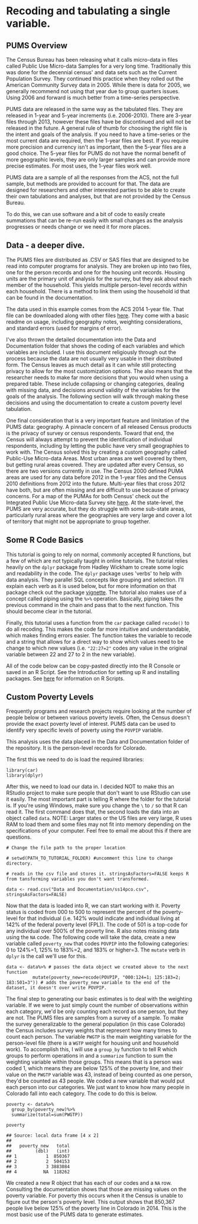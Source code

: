 Recoding and tabulating a single variable.
==========================================

PUMS Overview
-------------

The Census Bureau has been releasing what it calls micro-data in files
called Public Use Micro-data Samples for a very long time. Traditionally
this was done for the decennial census' and data sets such as the
Current Population Survey. They continued this practice when they rolled
out the American Community Survey data in 2005. While there is data for
2005, we generally recommend not using that year due to group quarters
issues. Using 2006 and forward is much better from a time-series
perspective.

PUMS data are released in the same way as the tabulated files. They are
released in 1-year and 5-year increments (i.e. 2006-2010). There are
3-year files through 2013, however these files have be discontinued and
will not be released in the future. A general rule of thumb for choosing
the right file is the intent and goals of the analysis. If you need to
have a time-series or the most current data are required, then the
1-year files are best. If you require more precision and currency isn't
as important, then the 5-year files are a good choice. The 5-year files
for PUMS do not have the normal benefit of more geographic levels, they
are only larger samples and can provide more precise estimates. For most
uses, the 1-year files work well.

PUMS data are a sample of all the responses from the ACS, not the full
sample, but methods are provided to account for that. The data are
designed for researchers and other interested parties to be able to
create their own tabulations and analyses, but that are not provided by
the Census Bureau.

To do this, we can use software and a bit of code to easily create
summations that can be re-run easily with small changes as the analysis
progresses or needs change or we need it for more places.

Data - a deeper dive.
---------------------

The PUMS files are distributed as .CSV or SAS files that are designed to
be read into computer programs for analysis. They are broken up into two
files, one for the person records and one for the housing unit records.
Housing units are the primary unit of analysis for the survey, but they
ask about each member of the household. This yields multiple
person-level records within each household. There is a method to link
them using the household id that can be found in the documentation.

The data used in this example comes from the ACS 2014 1-year file. That
file can be downloaded along with other files
[here](https://www.census.gov/programs-surveys/acs/data/pums.html). They
come with a basic readme on usage, including geography notes, weighting
considerations, and standard errors (used for margins of error).

I've also thrown the detailed documentation into the Data and
Documentation folder that shows the coding of each variables and which
variables are included. I use this document religiously through out the
process because the data are not usually very usable in their
distributed form. The Census leaves as much detail as it can while still
protecting privacy to allow for the most customization options. The also
means that the researcher needs to make far more decisions that you
would when using a prepared table. These include collapsing or changing
categories, dealing with missing data, and decisions around validity of
the variables for the goals of the analysis. The following section will
walk through making these decisions and using the documentation to
create a custom poverty level tabulation.

One final consideration that is a very important feature and limitation
of the PUMS data: geography. A pinnacle concern of all released Census
products is the privacy of survey or census respondents. Toward that
end, the Census will always attempt to prevent the identification of
individual respondents, including by letting the public have very small
geographies to work with. The Census solved this by creating a custom
geography called Public-Use Micro-data Areas. Most urban areas are well
covered by them, but getting rural areas covered. They are updated after
every Census, so there are two versions currently in use. The Census
2000 defined PUMA areas are used for any data before 2012 in the 1-year
files and the Census 2010 definitions from 2012 into the future.
Multi-year files that cross 2012 have both, but are often missing and
are difficult to use because of privacy concerns. For a map of the PUMAs
for both Census' check out the Integrated Public Use Micro-data Survey
site [here](https://usa.ipums.org/usa/volii/pumas10.shtml). At the
state-level, the PUMS are very accurate, but they do struggle with some
sub-state areas, particularly rural areas where the geographies are very
large and cover a lot of territory that might not be appropriate to
group together.

Some R Code Basics
------------------

This tutorial is going to rely on normal, commonly accepted R functions,
but a few of which are not typically taught in online tutorials. The
tutorial relies heavily on the `dplyr` package from Hadley Wickham to
create some logic and readability in the code. The `dplyr` package uses
'verbs' to help with data analysis. They parallel SQL concepts like
grouping and selection. I'll explain each verb as it is used below, but
for more information on that package check out the package
[vignette](https://cran.rstudio.com/web/packages/dplyr/vignettes/introduction.html).
The tutorial also makes use of a concept called piping using the `%>%`
operation. Basically, piping takes the previous command in the chain and
pass that to the next function. This should become clear in the
tutorial.

Finally, this tutorial uses a function from the `car` package called
`recode()` to do all recoding. This makes the code far more intuitive
and understandable, which makes finding errors easier. The function
takes the variable to recode and a string that allows for a direct way
to show which values need to be change to which new values (i.e.
`"22:27=2"` codes any value in the original variable between 22 and 27
to 2 in the new variable).

All of the code below can be copy-pasted directly into the R Console or
saved in an R Script. See the Introduction for setting up R and
installing packages. See
[here](https://cran.r-project.org/doc/contrib/Lemon-kickstart/kr_scrpt.html)
for information on R Scripts.

Custom Poverty Levels
---------------------

Frequently programs and research projects require looking at the number
of people below or between various poverty levels. Often, the Census
doesn't provide the exact poverty level of interest. PUMS data can be
used to identify very specific levels of poverty using the `POVPIP`
variable.

This analysis uses the data placed in the Data and Documentation folder
of the repository. It is the person-level records for Colorado.

The first this we need to do is load the required libraries:

    library(car)
    library(dplyr)

After this, we need to load our data in. I decided NOT to make this an
RStudio project to make sure people that don't want to use RStudio can
use it easily. The most important part is telling R where the folder for
the tutorial is. If you're using Windows, make sure you change the `\`
to `/` so that R can read it. The first command does that, the second
loads the data into an object called `data`. NOTE: Larger states or the
US files are very large, R uses RAM to load them and some files may not
fit into memory depending on the specifications of your computer. Feel
free to email me about this if there are questions.

    # Change the file path to the proper location

    # setwd(PATH_TO_TUTORIAL_FOLDER) #uncomment this line to change directory.

    # reads in the csv file and stores it. stringsAsFactors=FALSE keeps R from tansforming variables you don't want transformed.

    data <- read.csv("Data and Documentation/ss14pco.csv", stringsAsFactors=FALSE) 

Now that the data is loaded into R, we can start working with it.
Poverty status is coded from 000 to 500 to represent the percent of the
poverty-level for that individual (i.e. 142% would indicate and
individual living at 142% of the federal poverty level (FPL)). The code
of 501 is a top-code for any individual over 500% of the poverty line. R
also notes missing data using the `NA` code. The following code will
take the data, create a new variable called `poverty_new` that codes
`POVPIP` into the following categories: 0 to 124%=1, 125% to 183%=2, and
183% or higher=3. The `mutate` verb in `dplyr` is the call we'll use for
this.

    data <- data%>% # passes the data object we created above to the next function
              mutate(poverty_new=recode(POVPIP, "000:124=1; 125:183=2; 183:501=3")) # adds the poverty_new variable to the end of the dataset, it doesn't over write POVPIP.

The final step to generating our basic estimates is to deal with the
weighting variable. If we were to just simply count the number of
observations within each category, we'd be only counting each record as
one person, but they are not. The PUMS files are samples from a survey
of a sample. To make the survey generalizable to the general population
(in this case Colorado) the Census includes survey weights that
represent how many times to count each person. The variable `PWGTP` is
the main weighting variable for the person-level file (there is a `WGTP`
weight for housing unit and household work). To accomplish this, I will
use a `group_by` function to tell R which groups to perform operations
in and a `summarize` function to sum the weighting variable within those
groups. This means that is a person was coded 1, which means they are
below 125% of the poverty line, and their value on the `PWGTP` variable
was 43, instead of being counted as one person, they'd be counted as 43
people. We coded a new variable that would put each person into our
categories. We just want to know how many people in Colorado fall into
each category. The code to do this is below.

    poverty <- data%>%
      group_by(poverty_new)%>%
      summarize(total=sum(PWGTP))

    poverty

    ## Source: local data frame [4 x 2]
    ## 
    ##   poverty_new   total
    ##         (dbl)   (int)
    ## 1           1  850367
    ## 2           2  504153
    ## 3           3 3883084
    ## 4          NA  118262

We created a new R object that has each of our codes and a `NA` row.
Consulting the documentation shows that those are missing values on the
poverty variable. For poverty this occurs when it the Census is unable
to figure out the person's poverty level. This output shows that 850,367
people live below 125% of the poverty line in Colorado in 2014. This is
the most basic use of the PUMS data to generate estimates.
